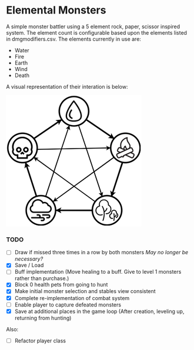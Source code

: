 # Elemental Monsters

A simple monster battler using a 5 element rock, paper, scissor inspired system.  The element count is configurable based upon the elements listed in dmgmodifiers.csv.  The elements currently in use are:

- Water
- Fire
- Earth
- Wind
- Death

A visual representation of their interation is below:

![Interactions](types.png)


### TODO

 - [ ] Draw if missed three times in a row by both monsters *May no longer be necessary?*
 - [X] Save / Load
 - [ ] Buff implementation (Move healing to a buff.  Give to level 1 monsters rather than purchase.)
 - [x] Block 0 health pets from going to hunt
 - [x] Make initial monster selection and stables view consistent
 - [x] Complete re-implementation of combat system
 - [ ] Enable player to capture defeated monsters
 - [x] Save at additional places in the game loop (After creation, leveling up, returning from hunting)
 
 Also:

 - [ ] Refactor player class

 
